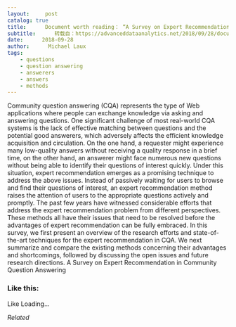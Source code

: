```yaml
---
layout:     post
catalog: true
title:      Document worth reading： “A Survey on Expert Recommendation in Community Question Answering”
subtitle:      转载自：https://advanceddataanalytics.net/2018/09/28/document-worth-reading-a-survey-on-expert-recommendation-in-community-question-answering/
date:      2018-09-28
author:      Michael Laux
tags:
    - questions
    - question answering
    - answerers
    - answers
    - methods
---
```


Community question answering (CQA) represents the type of Web applications where people can exchange knowledge via asking and answering questions. One significant challenge of most real-world CQA systems is the lack of effective matching between questions and the potential good answerers, which adversely affects the efficient knowledge acquisition and circulation. On the one hand, a requester might experience many low-quality answers without receiving a quality response in a brief time, on the other hand, an answerer might face numerous new questions without being able to identify their questions of interest quickly. Under this situation, expert recommendation emerges as a promising technique to address the above issues. Instead of passively waiting for users to browse and find their questions of interest, an expert recommendation method raises the attention of users to the appropriate questions actively and promptly. The past few years have witnessed considerable efforts that address the expert recommendation problem from different perspectives. These methods all have their issues that need to be resolved before the advantages of expert recommendation can be fully embraced. In this survey, we first present an overview of the research efforts and state-of-the-art techniques for the expert recommendation in CQA. We next summarize and compare the existing methods concerning their advantages and shortcomings, followed by discussing the open issues and future research directions. A Survey on Expert Recommendation in Community Question Answering





### Like this:

Like Loading...


*Related*

